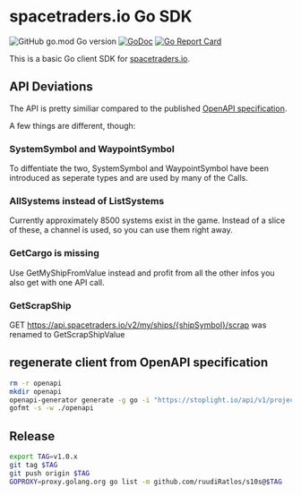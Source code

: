 # spacetraders.io Go SDK

![GitHub go.mod Go version](https://img.shields.io/github/go-mod/go-version/ruudiRatlos/s10s?style=flat-square)
[![GoDoc](https://godoc.org/github.com/ruudiRatlos/s10s?status.svg)](https://pkg.go.dev/github.com/ruudiRatlos/s10s)
[![Go Report Card](https://goreportcard.com/badge/github.com/ruudiRatlos/s10s)](https://goreportcard.com/report/github.com/ruudiRatlos/s10s)


This is a basic Go client SDK for [spacetraders.io](https://spacetraders.io).

## API Deviations

The API is pretty similiar compared to the published [OpenAPI specification](https://stoplight.io/api/v1/projects/spacetraders/spacetraders/nodes/reference/SpaceTraders.json?fromExportButton=true&snapshotType=http_service&deref=optimizedBundle).

A few things are different, though:

### SystemSymbol and WaypointSymbol

To diffentiate the two, SystemSymbol and WaypointSymbol have been introduced as
seperate types and are used by many of the Calls.

### AllSystems instead of ListSystems

Currently approximately 8500 systems exist in the game. Instead of a slice of
these, a channel is used, so you can use them right away.

### GetCargo is missing
Use GetMyShipFromValue instead and profit from all the other infos you also get
with one API call.

### GetScrapShip
GET https://api.spacetraders.io/v2/my/ships/{shipSymbol}/scrap was renamed to GetScrapShipValue

## regenerate client from OpenAPI specification

```bash
rm -r openapi
mkdir openapi
openapi-generator generate -g go -i "https://stoplight.io/api/v1/projects/spacetraders/spacetraders/nodes/reference/SpaceTraders.json?fromExportButton=true&snapshotType=http_service&deref=optimizedBundle" --skip-validate-spec -o openapi -c openapi-cfg.json --git-host github.com --git-repo-id s10s --git-user-id ruudiRatlos
gofmt -s -w ./openapi
```

## Release

```bash
export TAG=v1.0.x
git tag $TAG
git push origin $TAG
GOPROXY=proxy.golang.org go list -m github.com/ruudiRatlos/s10s@$TAG

